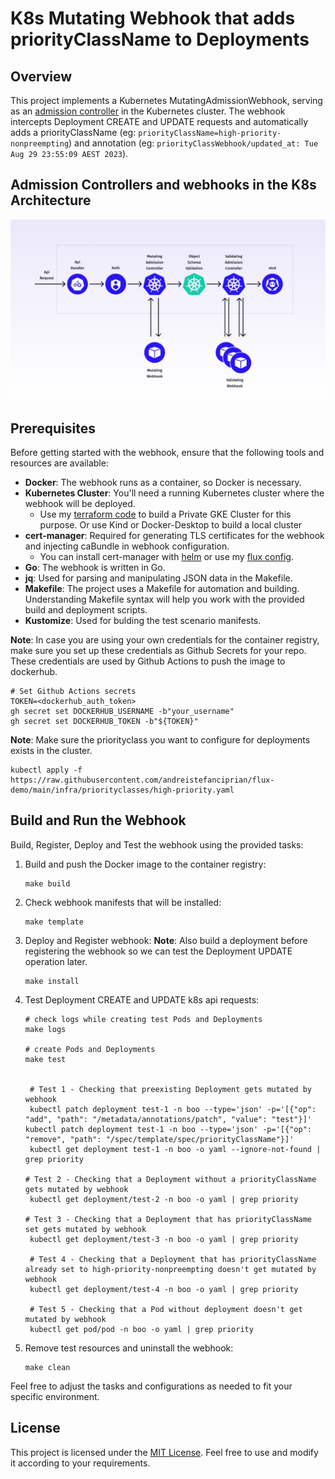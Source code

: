 # K8s Mutating Webhook that adds priorityClassName to Deployments

## Overview

This project implements a Kubernetes MutatingAdmissionWebhook, serving as an [admission controller](https://kubernetes.io/docs/reference/access-authn-authz/admission-controllers/) in the Kubernetes cluster. 
The webhook intercepts Deployment CREATE and UPDATE requests and automatically adds a priorityClassName (eg: ```priorityClassName=high-priority-nonpreempting```) and annotation (eg: ```priorityClassWebhook/updated_at: Tue Aug 29 23:55:09 AEST 2023```).

## Admission Controllers and webhooks in the K8s Architecture

![Admission Controllers and webhooks in K8s Architecture](./admission_controller.jpeg "Admission Controllers and webhooks in K8s Architecture")

## Prerequisites

Before getting started with the webhook, ensure that the following tools and resources are available:

- **Docker**: The webhook runs as a container, so Docker is necessary.
- **Kubernetes Cluster**: You'll need a running Kubernetes cluster where the webhook will be deployed.
   - Use my [terraform code](https://github.com/andreistefanciprian/terraform-kubernetes-gke-cluster) to build a Private GKE Cluster for this purpose. Or use Kind or Docker-Desktop to build a local cluster
- **cert-manager**: Required for generating TLS certificates for the webhook and injecting caBundle in webhook configuration.
   - You can install cert-manager with [helm](https://artifacthub.io/packages/helm/cert-manager/cert-manager) or use my [flux config](https://github.com/andreistefanciprian/flux-demo/tree/main/infra/cert-manager).
- **Go**: The webhook is written in Go.
- **jq**: Used for parsing and manipulating JSON data in the Makefile.
- **Makefile**: The project uses a Makefile for automation and building. Understanding Makefile syntax will help you work with the provided build and deployment scripts.
- **Kustomize**: Used for bulding the test scenario manifests.

**Note**: In case you are using your own credentials for the container registry, make sure you set up these credentials as Github Secrets for your repo.
These credentials are used by Github Actions to push the image to dockerhub.

   ```
   # Set Github Actions secrets
   TOKEN=<dockerhub_auth_token>
   gh secret set DOCKERHUB_USERNAME -b"your_username"
   gh secret set DOCKERHUB_TOKEN -b"${TOKEN}"
   ```

**Note**: Make sure the priorityclass you want to configure for deployments exists in the cluster.

   ```
   kubectl apply -f https://raw.githubusercontent.com/andreistefanciprian/flux-demo/main/infra/priorityclasses/high-priority.yaml
   ```
## Build and Run the Webhook

Build, Register, Deploy and Test the webhook using the provided tasks:

1. Build and push the Docker image to the container registry:
   ```
   make build
   ```

2. Check webhook manifests that will be installed:
   ```
   make template
   ```

3. Deploy and Register webhook:
   **Note**: Also build a deployment before registering the webhook so we can test the Deployment UPDATE operation later.
   ```
   make install
   ```

4. Test Deployment CREATE and UPDATE k8s api requests:
   ```
   # check logs while creating test Pods and Deployments
   make logs

   # create Pods and Deployments
   make test


	# Test 1 - Checking that preexisting Deployment gets mutated by webhook
	kubectl patch deployment test-1 -n boo --type='json' -p='[{"op": "add", "path": "/metadata/annotations/patch", "value": "test"}]'
   kubectl patch deployment test-1 -n boo --type='json' -p='[{"op": "remove", "path": "/spec/template/spec/priorityClassName"}]'
	kubectl get deployment test-1 -n boo -o yaml --ignore-not-found | grep priority

   # Test 2 - Checking that a Deployment without a priorityClassName gets mutated by webhook
	kubectl get deployment/test-2 -n boo -o yaml | grep priority
	
   # Test 3 - Checking that a Deployment that has priorityClassName set gets mutated by webhook
	kubectl get deployment/test-3 -n boo -o yaml | grep priority

	# Test 4 - Checking that a Deployment that has priorityClassName already set to high-priority-nonpreempting doesn't get mutated by webhook
	kubectl get deployment/test-4 -n boo -o yaml | grep priority

	# Test 5 - Checking that a Pod without deployment doesn't get mutated by webhook
	kubectl get pod/pod -n boo -o yaml | grep priority
   ```

5. Remove test resources and uninstall the webhook:
   ```
   make clean
   ```

Feel free to adjust the tasks and configurations as needed to fit your specific environment.

## License

This project is licensed under the [MIT License](LICENSE). Feel free to use and modify it according to your requirements.